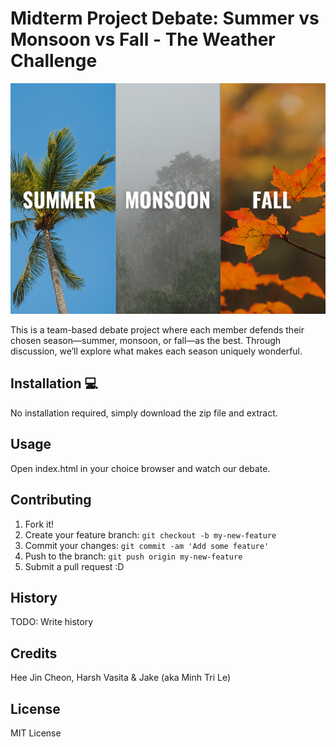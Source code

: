 # Midterm Project Debate: Summer vs Monsoon vs Fall - The Weather Challenge
![Picture of 3 weather Summer, Monsoon, and Fall](images/debate_main.png)

This is a team-based debate project where each member defends their chosen season—summer, monsoon, or fall—as the best. Through discussion, we’ll explore what makes each season uniquely wonderful.


## Installation 💻
No installation required, simply download the zip file and extract.
## Usage
Open index.html in your choice browser and watch our debate.

## Contributing 
1. Fork it!
2. Create your feature branch: `git checkout -b my-new-feature`
3. Commit your changes: `git commit -am 'Add some feature'`
4. Push to the branch: `git push origin my-new-feature`
5. Submit a pull request :D

## History
TODO: Write history
## Credits
Hee Jin Cheon, Harsh Vasita & Jake (aka Minh Tri Le)
## License
MIT License



